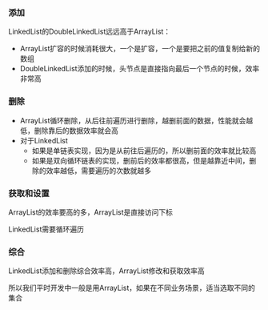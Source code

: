 ### 添加
LinkedList的DoubleLinkedList远远高于ArrayList：

- ArrayList扩容的时候消耗很大，一个是扩容，一个是要把之前的值复制给新的数组
- DoubleLinkedList添加的时候，头节点是直接指向最后一个节点的时候，效率非常高

### 删除

- ArrayList循环删除，从后往前遍历进行删除，越删前面的数据，性能就会越低，删除靠后的数据效率就会高
- 对于LinkedList
    - 如果是单链表实现，因为是从前往后遍历的，所以删前面的效率就比较高
    - 如果是双向循环链表的实现，删前后的效率都很高，但是越靠近中间，删除的效率越低，需要遍历的次数就越多
    
### 获取和设置

ArrayList的效率要高的多，ArrayList是直接访问下标

LinkedList需要循环遍历


### 综合
LinkedList添加和删除综合效率高，ArrayList修改和获取效率高

所以我们平时开发中一般是用ArrayList，如果在不同业务场景，适当选取不同的集合
